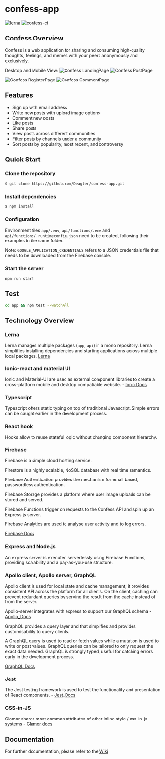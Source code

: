 # confess-app

[![lerna](https://img.shields.io/badge/maintained%20with-lerna-cc00ff.svg)](https://lerna.js.org/)
![confess-ci](https://github.com/Deagler/confess-app/workflows/confess-ci/badge.svg)

## Confess Overview
Confess is a web application for sharing and consuming high-quality thoughts, feelings, and memes with your peers anonymously and exclusively.
 
 Desktop and Mobile View:
![Confess LandingPage](confessPreview/landingPage.png?raw=true "landing")
![Confess PostPage](confessPreview/postPage.png?raw=true "post")
 
![Confess RegisterPage](confessPreview/mobileOverview.png?raw=true "register")
![Confess CommentPage](confessPreview/mobileComment.png?raw=true "comment")

## Features

  * Sign up with email address
  * Write new posts with upload image options
  * Comment new posts
  * Like posts
  * Share posts
  * View posts across different communities
  * Filter posts by channels under a community
  * Sort posts by popularity, most recent, and controversy 

## Quick Start
### Clone the repository
```bash
$ git clone https://github.com/Deagler/confess-app.git
```

### Install dependencies
```bash
$ npm install
```
### Configuration
Environment files `app/.env`, `api/functions/.env` and `api/functions/.runtimeconfig.json` need to be created, following their examples in the same folder.
  
Note: `GOOGLE_APPLICATION_CREDENTIALS` refers to a JSON credentials file that needs to be downloaded from the Firebase console.

### Start the server
```bash
npm run start
```

## Test
```bash
cd app && npm test --watchAll
```

## Technology Overview

### Lerna
Lerna manages multiple packages (`app`, `api`) in a mono repository. Lerna simplifies installing dependencies and starting applications across multiple local packages. [Lerna](https://lerna.js.org/)

### Ionic-react and material UI
Ionic and Material-UI are used as external component libraries to create a cross-platform mobile and desktop compatiable website. - [Ionic Docs](https://ionicframework.com/docs)

### Typescript
Typescript offers static typing on top of traditional Javascript. Simple errors can be caught earlier in the development process.

### React hook 
Hooks allow to reuse stateful logic without changing component hierarchy.

### Firebase
Firebase is a simple cloud hosting service.

Firestore is a highly scalable, NoSQL database with real time semantics.

Firebase Authentication provides the mechanism for email based, passwordless authentication.

Firebase Storage provides a platform where user image uploads can be stored and served.

Firebase Functions trigger on requests to the Confess API and spin up an Express.js server.

Firebase Analytics are used to analyse user activity and to log errors. 

[Firebase Docs](https://firebase.google.com)

### Express and Node.js
An express server is executed serverlessly using Firebase Functions, providing scalability and a pay-as-you-use structure.

### Apollo client, Apollo server, GraphQL
Apollo client is used for local state and cache management; it provides consistent API across the platform for all clients. On the client, caching can prevent redundant queries by serving the result from the cache instead of from the server.

Apollo-server integrates with express to support our GraphQL schema - [Apollo_Docs](https://www.apollographql.com/docs)

GraphQL provides a query layer and that simplifies and provides customisability to query clients.

A GraphQL query is used to read or fetch values while a mutation is used to write or post values. GraphQL queries can be tailored to only request the exact data needed. GraphQL is strongly typed, useful for catching errors early in the development process.

[GraphQL Docs](https://graphql.org/learn/)

### Jest
The Jest testing framework is used to test the functionality and presentation of React components. - [Jest_Docs](https://jestjs.io/en/)

### CSS-in-JS
Glamor shares most common attributes of other inline style / css-in-js systems - [Glamor docs](https://www.gatsbyjs.org/docs/glamor/)

## Documentation
For further documentation, please refer to the [Wiki](https://github.com/Deagler/confess-app/wiki)

